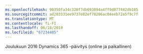 ```yaml
---
ms.openlocfilehash: 98350fa34c328f7db693094a4ff9d077442db185
ms.sourcegitcommit: ad203331ee9737e82ef70206ac04eeb72a5f9c7f
ms.translationtype: MT
ms.contentlocale: fi-FI
ms.lasthandoff: 06/18/2019
ms.locfileid: "67234405"
---
```

Joulukuun 2016 Dynamics 365 -päivitys (online ja paikallinen)
